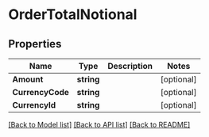 # OrderTotalNotional

## Properties

Name | Type | Description | Notes
------------ | ------------- | ------------- | -------------
**Amount** | **string** |  | [optional] 
**CurrencyCode** | **string** |  | [optional] 
**CurrencyId** | **string** |  | [optional] 

[[Back to Model list]](../README.md#documentation-for-models) [[Back to API list]](../README.md#documentation-for-api-endpoints) [[Back to README]](../README.md)


